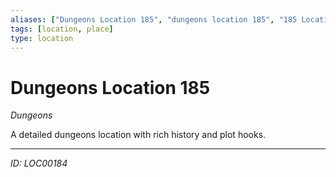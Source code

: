 ```yaml
---
aliases: ["Dungeons Location 185", "dungeons location 185", "185 Location Dungeons"]
tags: [location, place]
type: location
---
```


# Dungeons Location 185

*Dungeons*

A detailed dungeons location with rich history and plot hooks.

---
*ID: LOC00184*